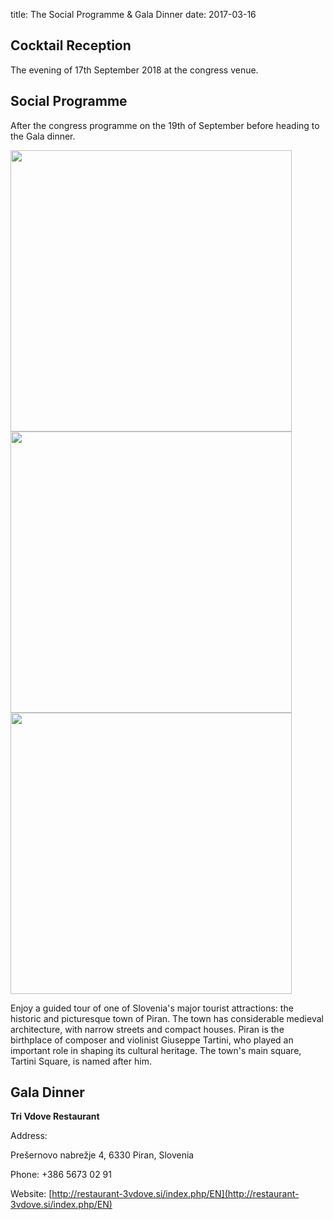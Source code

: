 title: The Social Programme & Gala Dinner
date: 2017-03-16  

<h2>Cocktail Reception</h2>

The evening of 17th September 2018 at the congress venue.

<h2>Social Programme</h2>

After the congress programme on the 19th of September before heading to the Gala dinner.


<img src="http://prod-upp-image-read.ft.com/78aca882-516b-11e7-a1f2-db19572361bb" width="450px">

<img src="https://media-cdn.tripadvisor.com/media/photo-s/02/27/62/1b/panorama.jpg" width="450px">

<img src="https://content.selectbox.si/uploads/2013/10/darilni_paketi_restavracija_tri_vdove_1.jpg" width="450px">

Enjoy a guided tour of one of Slovenia's major tourist attractions: the historic and picturesque town of Piran. The town has considerable medieval architecture, with narrow streets and compact houses. Piran is the birthplace of composer and violinist Giuseppe Tartini, who played an important role in shaping its cultural heritage. The town's main square, Tartini Square, is named after him. 

<h2>Gala Dinner</h2>

**Tri Vdove Restaurant**

Address: 

Prešernovo nabrežje 4, 6330 Piran, Slovenia

Phone: +386 5673 02 91

Website: [http://restaurant-3vdove.si/index.php/EN](http://restaurant-3vdove.si/index.php/EN)  

